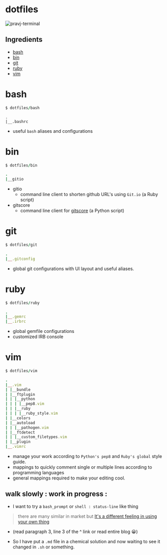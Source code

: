 dotfiles
========
![pravj-terminal](../docs/terminal.png)

## Ingredients

- [bash](#bash)
- [bin](#bin)
- [git](#git)
- [ruby](#ruby)
- [vim](#vim)


# bash

```ruby
$ dotfiles/bash
```

```
.
|__.bashrc
```

* useful `bash` aliases and configurations

# bin

```ruby
$ dotfiles/bin
```
```ruby
.
|__gitio
```
* gitio
  * command line client to shorten github URL's using `Git.io` (a Ruby script)
* gitscore
  * command line client for [gitscore](http://gitscore.com) (a Python script)

# git

```ruby
$ dotfiles/git
```

```ruby
.
|__.gitconfig
```
* global git configurations with UI layout and useful aliases.

# ruby

```ruby
$ dotfiles/ruby
```

```ruby
.
|__.gemrc
|__.irbrc
```
* global gemfile configurations
* customized IRB console

# vim

```ruby
$ dotfiles/vim
```
```ruby
.
|__.vim
| |__bundle
| |__ftplugin
| | |__python
| | | |__pep8.vim
| | |__ruby
| | | |__ruby_style.vim
| |__colors
| |__autoload
| | |__pathogen.vim
| |__ftdetect
| | |__custom_filetypes.vim
| |__plugin
|__.vimrc
```

* manage your work according to `Python's pep8` and `Ruby's global` style guide.
* mappings to quickly comment single or multiple lines according to programming languages
* general mappings required to make your editing cool.


## walk slowly : work in progress :


* I want to try a `bash_prompt` or `shell : status-line` like thing

> there are many similar in market but [It's a different feeling in using your own thing](https://github.com/captn3m0/captn3m0.github.com/blob/master/_posts/2012-12-27-sdslabs-personal-blog-post.md#recruitments)
  * (read paragraph 3, line 3 of the ^ link or read entire blog :grinning:)

* So I have put a `.md` file in a chemical solution and now waiting to see it changed in `.sh` or something.
